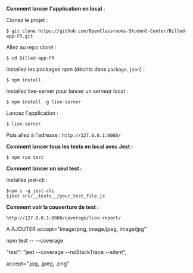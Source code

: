 **Comment lancer l'application en local** :

Clonez le projet :
```
$ git clone https://github.com/OpenClassrooms-Student-Center/Billed-app-FR.git
```

Allez au repo cloné :
```
$ cd Billed-app-FR
```

Installez les packages npm (décrits dans `package.json`) :
```
$ npm install
```

Installez live-server pour lancer un serveur local :
```
$ npm install -g live-server
```

Lancez l'application :
```
$ live-server
```

Puis allez à l'adresse : `http://127.0.0.1:8080/`


**Comment lancer tous les tests en local avec Jest :**

```
$ npm run test
```

**Comment lancer un seul test :**

Installez jest-cli :

```
$npm i -g jest-cli
$jest src/__tests__/your_test_file.js
```

**Comment voir la couverture de test :**

`http://127.0.0.1:8080/coverage/lcov-report/`


A AJOUTER accept="image/png, image/jpeg, image/jpg"


npm test -- --coverage


 "test": "jest --coverage --noStackTrace --silent",


accept=".jpg, .jpeg, .png"


